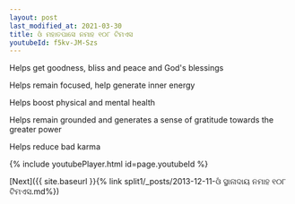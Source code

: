 ```yaml
---
layout: post
last_modified_at: 2021-03-30
title: ଓଁ ମହାତପାସେ ନମାହ ୧୦୮ ଟିମଏସ
youtubeId: f5kv-JM-Szs
---
```

 
 
Helps get goodness, bliss and peace and God's blessings
 
Helps remain focused, help generate inner energy 
 
Helps boost physical and mental health 
 
Helps remain grounded and generates a sense of gratitude towards the greater power 
 
Helps reduce bad karma
 
 
 
 


{% include youtubePlayer.html id=page.youtubeId %}
 
[Next]({{ site.baseurl }}{% link  split1/_posts/2013-12-11-ଓଁ ସ୍ଥାନାଦାୟ ନମାହ ୧୦୮ ଟିମଏସ.md%})
 
